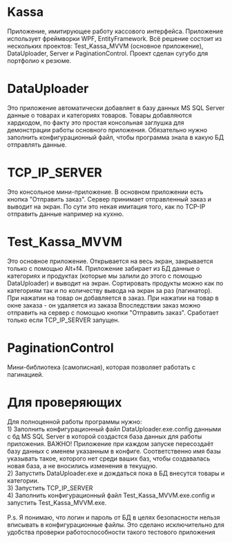 # Kassa
Приложение, имитирующее работу кассового интерфейса.
Приложение использует фреймворки WPF, EntityFramework. Всё решение состоит из нескольких проектов: Test_Kassa_MVVM (основное приложение), DataUploader, Server и PaginationControl.
Проект сделан сугубо для портфолио к резюме.

# DataUploader
Это приложение автоматически добавляет в базу данных MS SQL Server данные о товарах и категориях товаров. Товары добавляются хардкодом, по факту это простая консольная заглушка для демонстрации работы основного приложения. Обязательно нужно заполнить конфигурационный файл, чтобы программа знала в какую БД отправлять данные.

# TCP_IP_SERVER 
Это консольное мини-приложение. В основном приложении есть кнопка "Отправить заказ". Сервер принимает отправленный заказ и выводит на экран. По сути это некая имитация того, как по TCP-IP отправить данные например на кухню. 

# Test_Kassa_MVVM
Это основное приложение. Открывается на весь экран, закрывается только с помощью Alt+f4. Приложение забирает из БД данные о категориях и продуктах (которые мы залили до этого с помощью DataUploader) и выводит на экран. Сортировать продукты можно как по категориям так и по количеству вывода на экран за раз (пагинатор). При нажатии на товар он добавляется в заказ. При нажатии на товар в окне заказа - он удаляется из заказа Впоследствии заказ можно отправить на сервер с помощью кнопки "Отправить заказ". Сработает только если TCP_IP_SERVER запущен.

# PaginationControl
Мини-библиотека (самописная), которая позволяет работать с пагинацией.


# Для проверяющих
Для полноценной работы программы нужно:
<br> 1) Заполнить конфигурационный файл DataUploader.exe.config данными с бд MS SQL Server в которой создастся база данных для работы приложения. ВАЖНО! Приложение при каждом запуске пересоздаёт базу данных с именем указанным в конфиге. Соответственно имя базы указывать такое, которого нет среди ваших баз, чтобы создавалась новая база, а не вносились изменения в текущую.
<br> 2) Запустить DataUploader.exe и дождаться пока в БД внесутся товары и категории.
<br> 3) Запустить TCP_IP_SERVER
<br> 4) Заполнить конфигурационный файл Test_Kassa_MVVM.exe.config и запустить Test_Kassa_MVVM.exe. 
<br>
<br> P.s. Я понимаю, что логин и пароль от БД в целях безопасности нельзя вписывать в конфигурационные файлы. Это сделано исключительно для удобства проверки работоспособности такого тестового приложения
